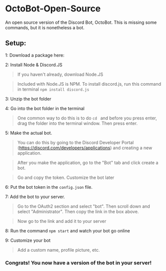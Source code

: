 # OctoBot-Open-Source
An open source version of the Discord Bot, OctoBot.  This is missing some commands, but it is nonetheless a bot.

## Setup:

1: Download a package here: 

2: Install Node & Discord.JS

> If you haven't already, download Node.JS

> Included with Node.JS is NPM.  To install discord.js, run this command in terminal `npm install discord.js`

3: Unzip the bot folder

4: Go into the bot folder in the terminal

> One common way to do this is to do `cd ` and before you press enter, drag the folder into the terminal window.  Then press enter.

5: Make the actual bot.

> You can do this by going to the Discord Developer Portal (https://discord.com/developers/applications) and creating a new application.

> After you make the application, go to the "Bot" tab and click create a bot.

> Go and copy the token.  Customize the bot later

6: Put the bot token in the `config.json` file.

7: Add the bot to your server.

> Go to the OAuth2 section and select "bot".  Then scroll down and select "Administrator".  Then copy the link in the box above.

> Now go to the link and add it to your server

8: Run the command `npm start` and watch your bot go online

9: Customize your bot

> Add a custom name, profile picture, etc.

### Congrats!  You now have a version of the bot in your server!
